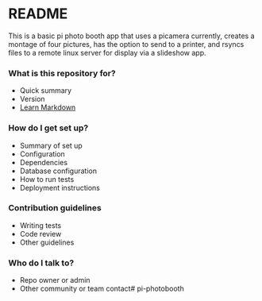 # README #

This is a basic pi photo booth app that uses a picamera currently, creates a montage of four pictures, has the option to send to a printer, and rsyncs files to a remote linux server for display via a slideshow app.

### What is this repository for? ###

* Quick summary
* Version
* [Learn Markdown](https://bitbucket.org/tutorials/markdowndemo)

### How do I get set up? ###

* Summary of set up
* Configuration
* Dependencies
* Database configuration
* How to run tests
* Deployment instructions

### Contribution guidelines ###

* Writing tests
* Code review
* Other guidelines

### Who do I talk to? ###

* Repo owner or admin
* Other community or team contact# pi-photobooth
